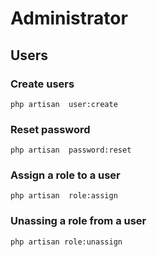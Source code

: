 # Administrator

## Users

### Create users
~~~~
php artisan  user:create
~~~~

### Reset password
~~~~
php artisan  password:reset
~~~~

### Assign a role to a user
~~~~
php artisan  role:assign
~~~~

### Unassing a role from a user
~~~~
php artisan role:unassign 
~~~~
